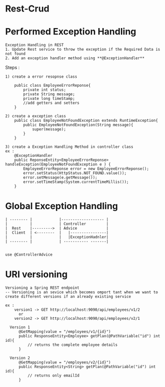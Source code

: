 # Rest-Crud

# Performed Exception Handling 

    Exception Handling in REST 
    1. Update Rest service to throw the exception if the Required Data is not found
    2. Add an exception handler method using **@ExceptionHandler**

  Steps : 

    1) create a error resopnse class

        public class EmployeeErrorReponse{
            private int status;
            private String message;
            private long timeStamp;
            //add getters and setters
        }
        
    2) create a exception class 
        public class EmployeeNotFoundException extends RuntimeException{
            public EmployeeNotFoundException(String message){
                super(message);
            }
        }
    
    3) create a Exception Handling Method in controller class
    ex :    
        @ExceptionHandler
        public ReponseEntity<EmployeeErrorReponse> handleException(EmployeeNotFoundException e ) {
            EmployeeErrorReponse error = new EmployeeErrorReponse();
            error.setStatus(HttpStatus.NOT_FOUND.value());
            error.setMessage(e.getMessage());
            error.setTimeStamp(System.currentTimeMillis());
        }



# Global Exception Handling
    
    | -------- |            |------------------- |
    |          |            | Controller         |
    |  Rest    |--------->  | Advice             |
    |  Client  | <--------  |   |----------------|
    |          |            |   |ExceptionHadnler|
    | -------- |            | ----------- -------|


    use @ControllerAdvice

  
# URI versioning
    Versioning a Spring REST endpoint
    -- Versioning is an sevice which becomes omport tant when we want to create different versions if an already existing service

    ex : 
        version1 -> GET http://localhost:9090/api/employees/v1/2
          or 
        version2 -> GET http://localhost:9090/api/employees/v2/1

      Version 1
          @GetMapping(value = "/employees/v1/{id}")
          public ResponseEntity<Employee> getPlan(@PathVariable("id") int id){
              // returns the complete employee details
          }

      Version 2
          @GetMapping(value = "/employees/v2/{id}")
          public ResponseEntity<String> getPlan(@PathVariable("id") int id){
              // returns only emailId
          }
        
